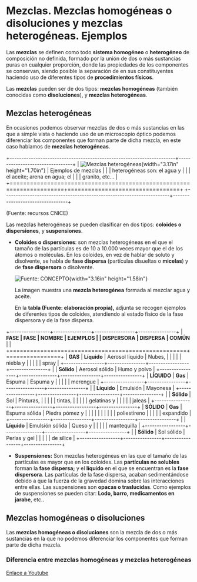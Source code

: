 # Mezclas. Mezclas homogéneas o disoluciones y mezclas heterogéneas. Ejemplos

Las **mezclas** se definen como todo **sistema homogéneo** o
**heterogéneo** de composición no definida, formado por la unión de
dos o más sustancias puras en cualquier proporción, donde las
propiedades de los componentes se conservan, siendo posible la
separación de en sus constituyentes haciendo uso de diferentes tipos
de **procedimientos físicos**.

Las **mezclas** pueden ser de dos tipos: **mezclas homogéneas**
(también conocidas como **disoluciones**), y **mezclas heterogéneas**.

## Mezclas heterogéneas

En ocasiones podemos observar mezclas de dos o más sustancias en las
que a simple vista o haciendo uso de un microscopio óptico podemos
diferenciar los componentes que forman parte de dicha mezcla, en este
caso hablamos de **mezclas heterogéneas**.

+----------------------------------------------------------------------+---------------------------------+
| ![Mezclas heterogéneas](image4.jpeg){width="3.17in" height="1.70in"} | Ejemplos de mezclas             |
|                                                                      | heterogéneas son: el agua y     |
|                                                                      | el aceite; arena en agua; el    |
|                                                                      | granito, etc\...                |
+======================================================================+=================================+
+----------------------------------------------------------------------+---------------------------------+

(Fuente: recursos CNICE)

Las mezclas heterogéneas se pueden clasificar en dos tipos: **coloides
o dispersiones**, y **suspensiones**.

-   **Coloides o dispersiones**: son mezclas heterogéneas en el que el
    tamaño de las partículas es de 10 a 10.000 veces mayor que el de los
    átomos o moléculas. En los coloides, en vez de hablar de soluto y
    disolvente, se habla de **fase dispersa** (partículas disueltas o
    **micelas**) y de **fase dispersora** o disolvente.

    ![Fuente: CONCEPTO](image5.jpeg){width="3.16in" height="1.58in"}

    La imagen muestra una **mezcla heterogénea** formada al mezclar agua y aceite.

    En la **tabla (Fuente: elaboración propia),** adjunta se recogen
    ejemplos de diferentes tipos de coloides, atendiendo al estado físico
    de la fase dispersora y de la fase dispersa.

+-----------------+----------------+-----------------+----------------+
| **FASE          | **FASE         | **NOMBRE        | **EJEMPLOS**   |
| DISPERSORA**    | DISPERSA**     | COMÚN**         |                |
+=================+================+=================+================+
| **GAS**         | **Líquido**    | Aerosol líquido | Nubes,         |
|                 |                |                 | niebla y       |
|                 |                |                 | spray          |
+-----------------+----------------+-----------------+----------------+
|                 | **Sólido**     | Aerosol sólido  | Humo y polvo   |
+-----------------+----------------+-----------------+----------------+
| **LÍQUIDO**     | **Gas**        | Espuma          | Espuma y       |
|                 |                |                 | merengue       |
+-----------------+----------------+-----------------+----------------+
|                 | **Líquido**    | Emulsión        | Mayonesa       |
+-----------------+----------------+-----------------+----------------+
|                 | **Sólido**     | Sol             | Pinturas,      |
|                 |                |                 | tintas,        |
|                 |                |                 | gelatinas y    |
|                 |                |                 | jaleas         |
+-----------------+----------------+-----------------+----------------+
| **SÓLIDO**      | **Gas**        | Espuma sólida   | Piedra pómez y |
|                 |                |                 |                |
|                 |                |                 | poliestireno   |
|                 |                |                 | expandido      |
+-----------------+----------------+-----------------+----------------+
|                 | **Líquido**    | Emulsión sólida | Queso y        |
|                 |                |                 | mantequilla    |
+-----------------+----------------+-----------------+----------------+
|                 | **Sólido**     | Sol sólido      | Perlas y gel   |
|                 |                |                 | de sílice      |
+-----------------+----------------+-----------------+----------------+

-   **Suspensiones:** Son mezclas heterogéneas en las que el tamaño de
    las partículas es mayor que en los coloides. Las **partículas no
    solubles** forman la **fase dispersa;** y el **líquido** en el que se
    encuentran es la **fase dispersora**. Las partículas de la fase
    dispersa, acaban sedimentándose debido a que la fuerza de la gravedad
    domina sobre las interacciones entre ellas. Las suspensiones son
    **opacas o traslucidas**. Como ejemplos de suspensiones se pueden
    citar: **Lodo, barro, medicamentos en jarabe**, etc..

## Mezclas homogéneas o disoluciones

Las **mezclas homogéneas o disoluciones** son la mezcla de dos o más
sustancias en la que no podemos diferenciar los componentes que forman
parte de dicha mezcla.

### Diferencia entre mezclas homogéneas y mezclas heterogéneas

[Enlace a Youtube](https://www.youtube.com/watch?v=VRYir-CyTFM)
